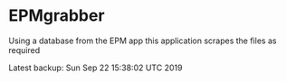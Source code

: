 # EPMgrabber
Using a database from the EPM app this application scrapes the files as required


Latest backup: Sun Sep 22 15:38:02 UTC 2019
